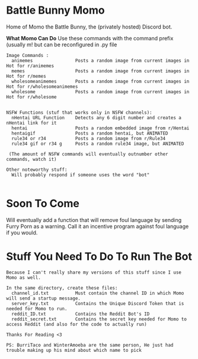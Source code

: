 # Battle Bunny Momo
Home of Momo the Battle Bunny, the (privately hosted) Discord bot. 



**What Momo Can Do**
Use these commands with the command prefix (usually m! but can be reconfigured in .py file
```
Image Commands :
  animemes                Posts a random image from current images in Hot for r/animemes
  memes                   Posts a random image from current images in Hot for r/memes
  wholesomeanimemes       Posts a random image from current images in Hot for r/wholesomeanimemes
  wholesome               Posts a random image from current images in Hot for r/wholesome     


NSFW Functions (stuf that works only in NSFW channels):
  nHentai URL Function    Detects any 6 digit number and creates a nHentai link for it 
  hentai                  Posts a random embedded image from r/Hentai
  hentaigif               Posts a random hentai, but ANIMATED
  rule34 or r34           Posts a random image from r/Rule34
  rule34 gif or r34 g     Posts a random rule34 image, but ANIMATED
  
 (The amount of NSFW commands will eventually outnumber other commands, watch it)
 
Other noteworthy stuff:
  Will probably respond if someone uses the word "bot"


```
    
# Soon To Come
  Will eventually add a function that will remove foul language by sending Furry Porn as a warning.
  Call it an incentive program against foul language if you would.


# Stuff You Need To Do To Run The Bot
```
Because I can't really share my versions of this stuff since I use Momo as well.

In the same directory, create these files:
  channel_id.txt          Must contain the channel ID in which Momo will send a startup message.
  server_key.txt          Contains the Unique Discord Token that is needed for Momo to run.
  reddit_ID.txt           Contains the Reddit Bot's ID
  reddit_secret.txt       Contains the secret key needed for Momo to access Reddit (and also for the code to actually run)
  
Thanks For Reading <3

PS: BurriTaco and WinterAmoeba are the same person, He just had trouble making up his mind about which name to pick

